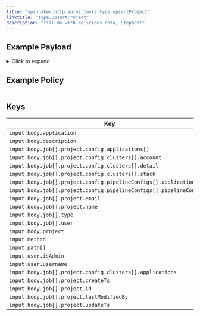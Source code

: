 ```yaml
---
title: "spinnaker.http.authz.tasks.type.upsertProject"
linktitle: "type.upsertProject"
description: "fill me with delicious data, Stephen!"
---
```


## Example Payload

<details><summary>Click to expand</summary>

```json
{
  "input": {
    "body": {
      "application": "spinnaker",
      "description": "Create project: testProjectName",
      "job": [
        {
          "project": {
            "config": {
              "applications": [
                "hostname"
              ],
              "clusters": [
                {
                  "account": "spinnaker",
                  "detail": "*",
                  "stack": "*"
                }
              ],
              "pipelineConfigs": [
                {
                  "application": "hostname",
                  "pipelineConfigId": "7db1e350-dedb-4dc1-9976-e71f97b5f132"
                }
              ]
            },
            "email": "stephen.atwell@armory.io",
            "name": "testProjectName"
          },
          "type": "upsertProject",
          "user": "myUserName"
        }
      ],
      "project": "testProjectName"
    },
    "method": "POST",
    "path": [
      "tasks"
    ],
    "user": {
      "isAdmin": false,
      "roles": [],
      "username": "myUserName"
    }
  }
}
```
</details>

## Example Policy

```rego

```

## Keys

| Key                                          | Type      | Description                                              |
|----------------------------------------------|-----------|----------------------------------------------------------|
| `input.body.application` | `string` |
| `input.body.description` | `string` |
| `input.body.job[].project.config.applications[]` | `string` |
| `input.body.job[].project.config.clusters[].account` | `string` |
| `input.body.job[].project.config.clusters[].detail` | `string` |
| `input.body.job[].project.config.clusters[].stack` | `string` |
| `input.body.job[].project.config.pipelineConfigs[].application` | `string` |
| `input.body.job[].project.config.pipelineConfigs[].pipelineConfigId` | `string` |
| `input.body.job[].project.email` | `string` |
| `input.body.job[].project.name` | `string` |
| `input.body.job[].type` | `string` |
| `input.body.job[].user` | `string` |
| `input.body.project` | `string` |
| `input.method` | `string` |
| `input.path[]` | `string` |
| `input.user.isAdmin` | `boolean` |
| `input.user.username` | `string` |
| `input.body.job[].project.config.clusters[].applications` | ` ` |
| `input.body.job[].project.createTs` | `number` |
| `input.body.job[].project.id` | `string` |
| `input.body.job[].project.lastModifiedBy` | `string` |
| `input.body.job[].project.updateTs` | `number` |
